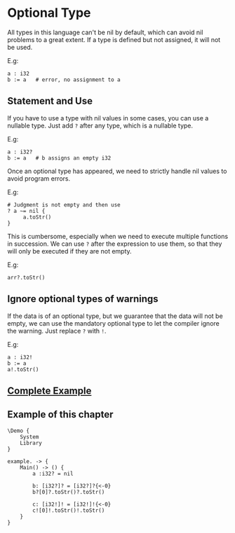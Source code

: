 # Optional Type
All types in this language can't be nil by default, which can avoid nil problems to a great extent.
If a type is defined but not assigned, it will not be used.

E.g:
```
a : i32
b := a   # error, no assignment to a
```

## Statement and Use

If you have to use a type with nil values in some cases, you can use a nullable type.
Just add `?` after any type, which is a nullable type.

E.g:
```
a : i32?
b := a   # b assigns an empty i32
```

Once an optional type has appeared, we need to strictly handle nil values to avoid program errors.

E.g:
```
# Judgment is not empty and then use
? a ~= nil {
     a.toStr()
}
```

This is cumbersome, especially when we need to execute multiple functions in succession.
We can use `?` after the expression to use them, so that they will only be executed if they are not empty.

E.g:
```
arr?.toStr()
```

## Ignore optional types of warnings
If the data is of an optional type, but we guarantee that the data will not be empty, we can use the mandatory optional type to let the compiler ignore the warning.
Just replace `?` with `!`.

E.g:
```
a : i32!
b := a
a!.toStr()
```

## [Complete Example](../example.xs)

## Example of this chapter
```
\Demo {
    System
    Library
}

example. -> {
    Main() -> () {
        a :i32? = nil

        b: [i32?]? = [i32?]?{<-0}
        b?[0]?.toStr()?.toStr()

        c: [i32!]! = [i32!]!{<-0}
        c![0]!.toStr()!.toStr()
    }
}
```